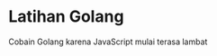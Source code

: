 # Latihan Golang

Cobain Golang karena JavaScript mulai terasa lambat

<!-- blog start -->
<!-- blog end -->
